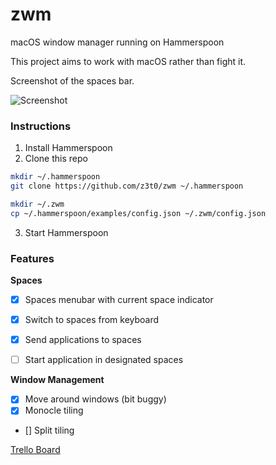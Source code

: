 # zwm
macOS window manager running on Hammerspoon

This project aims to work with macOS rather than fight it.

Screenshot of the spaces bar.

![Screenshot](https://i.imgur.com/T1P2NkQ.png)

### Instructions
1. Install Hammerspoon
2. Clone this repo
```sh
mkdir ~/.hammerspoon
git clone https://github.com/z3t0/zwm ~/.hammerspoon

mkdir ~/.zwm
cp ~/.hammerspoon/examples/config.json ~/.zwm/config.json
```
3. Start Hammerspoon

### Features
**Spaces**
- [x] Spaces menubar with current space indicator
- [x] Switch to spaces from keyboard
- [x] Send applications to spaces
- [ ] Start application in designated spaces


**Window Management**
- [x] Move around windows (bit buggy)
- [x] Monocle tiling
- [] Split tiling

[Trello Board](https://trello.com/b/Q8RqZ6CI)

